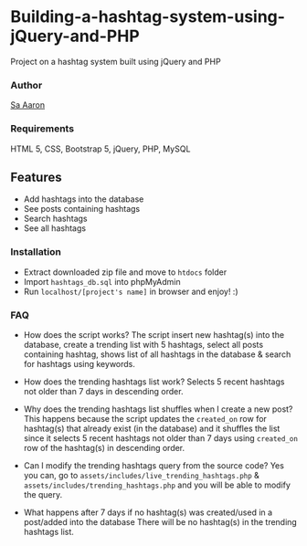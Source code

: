 # Building-a-hashtag-system-using-jQuery-and-PHP
Project on a hashtag system built using jQuery and PHP

### Author
[Sa Aaron](https://twitter.com/SaAaron6)

### Requirements
HTML 5, CSS, Bootstrap 5, jQuery, PHP, MySQL

## Features
- Add hashtags into the database
- See posts containing hashtags
- Search hashtags
- See all hashtags

### Installation
- Extract downloaded zip file and move to `htdocs` folder
- Import `hashtags_db.sql` into phpMyAdmin
- Run `localhost/[project's name]` in browser and enjoy! :)

### FAQ
- How does the script works?
The script insert new hashtag(s) into the database, create a trending list with 5 hashtags, select all posts containing hashtag, shows list of all hashtags in the database & search for hashtags using keywords.

- How does the trending hashtags list work?
Selects 5 recent hashtags not older than 7 days in descending order.

- Why does the trending hashtags list shuffles when I create a new post?
This happens because the script updates the `created_on` row for hashtag(s) that already exist (in the database) and it shuffles the list since it selects 5 recent hashtags not older than 7 days using `created_on` row of the hashtag(s) in descending order.

- Can I modify the trending hashtags query from the source code?
Yes you can, go to `assets/includes/live_trending_hashtags.php` & `assets/includes/trending_hashtags.php` and you will be able to modify the query.

- What happens after 7 days if no hashtag(s) was created/used in a post/added into the database
There will be no hashtag(s) in the trending hashtags list.
